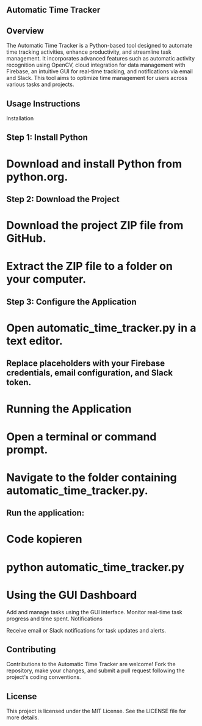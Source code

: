 ## Automatic Time Tracker

## Overview

The Automatic Time Tracker is a Python-based tool designed to automate time tracking activities, enhance productivity, and streamline task management. It incorporates advanced features such as automatic activity recognition using OpenCV, cloud integration for data management with Firebase, an intuitive GUI for real-time tracking, and notifications via email and Slack. This tool aims to optimize time management for users across various tasks and projects.

## Usage Instructions
Installation

## Step 1: Install Python

# Download and install Python from python.org.

## Step 2: Download the Project

# Download the project ZIP file from GitHub.
# Extract the ZIP file to a folder on your computer.
## Step 3: Configure the Application

# Open automatic_time_tracker.py in a text editor.
## Replace placeholders with your Firebase credentials, email configuration, and Slack token.
# Running the Application

# Open a terminal or command prompt.
# Navigate to the folder containing automatic_time_tracker.py.
## Run the application:
# Code kopieren
# python automatic_time_tracker.py
# Using the GUI Dashboard

Add and manage tasks using the GUI interface.
Monitor real-time task progress and time spent.
Notifications

Receive email or Slack notifications for task updates and alerts.

## Contributing
Contributions to the Automatic Time Tracker are welcome! Fork the repository, make your changes, and submit a pull request following the project's coding conventions.

## License
This project is licensed under the MIT License. See the LICENSE file for more details.

